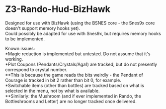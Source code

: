 # Z3-Rando-Hud-BizHawk

Designed for use with BizHawk (using the BSNES core - the Snes9x core doesn't support memory hooks yet).  
Could possibly be adapted for use with Snes9x, but requires memory hooks to be implemented.  

Known issues:  
  *Magic reduction is implemented but untested. Do not assume that it's working.  
  *Plot Coupons (Pendants/Crystals/Aga1) are tracked, but do not presently correspond to crystal number.  
  **This is because the game reads the bits weirdly - the Pendant of Courage is tracked in bit 2 rather than bit 0, for example.  
  *Switchable items (other than bottles) are tracked based on what is selected in the menu, not by what is available.  
  **Similarly: the Mushroom (and if ever implemented in Rando, the Bottleshrooms and Letter) are no longer tracked once delivered.  